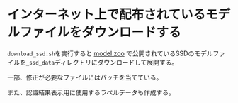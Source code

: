 # インターネット上で配布されているモデルファイルをダウンロードする

``download_ssd.sh``を実行すると [model zoo](https://github.com/tensorflow/models/blob/master/research/object_detection/g3doc/detection_model_zoo.md#coco-trained-models)
で公開されているSSDのモデルファイルを``_ssd_data``ディレクトリにダウンロードして展開する。  

一部、修正が必要なファイルにはパッチを当てている。  

また、認識結果表示用に使用するラベルデータも作成する。  


